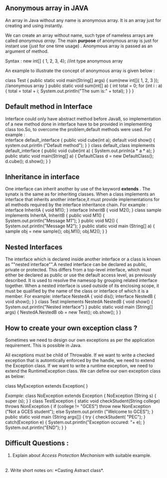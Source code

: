 ## Anonymous array in JAVA
An array in Java without any name is anonymous array. It is an array just for creating and using instantly.

We can create an array without name, such type of nameless arrays are called *anonymous array*.
The main **purpose** of anonymous array is just for instant use (just for one time usage) .
Anonymous array is passed as an argument of method.

Syntax :
new int[] { 1, 2, 3, 4};  //int type anonymous array

An example to illustrate the concept of anonymous array is given below :

class Test { 
    public static void main(String[] args) 
    { 
        sum(new int[]{ 1, 2, 3 });  //anonymous array
    } 
    public static void sum(int[] a) 
    { 
        int total = 0; 
          for (int i : a) { 
            total = total + i; 
         System.out.println("The sum is:" + total); 
    } 
  }
}



## Default method in Interface
Interface could only have abstract method before Java8, so implementation of a new method done in interface have to be provided in implementing class too.So, to overcome the problem,default methods were used. 
For example : <br/>
interface default_interface
{
  public void cube(int a);
  default void show()
  {
    system.out.println ("Default method");
  }
}
class default_class implements default_interface
{
  public void cube(int a)
  {
    System.out.prinln(a * a * a);
  }
  public static void main(String[] a)
  {
    DefaultClass d = new DefaultClass();
    d.cube();
    d.show();
  }
}



## Inheritance in interface
One interface can inherit another by use of the keyword **extends** . The synatx is the same as for inheriting classes. When a class implements an interface that inherits another
interface,it must provide implementations for all methods required by the interface inheritance chain.
For example :
interface InheritA
{
  void M1();
}
interface InheritB
{
  void M2();
}
class sample implements InheritA, InheritB
{
  public void M1()
  {
    System.out.println("Message M1");
  }
  public void M2()
  {
    System.out.println("Message M2");
  }
  public static void main (String[] a)
  {
    sample obj = new sample();
    obj.M1();
    obj.M2();
  }
}



## Nested Interfaces
The interface which is declared inside another interface or a class is known as ""nested interface"".A nested interface can be declared as public, private or protected. This differs from a top-level interface, which must either be declared as public or use the default access level, as previously described. It is used to resolve the namesop by grouping related interface together. When a nested interface is used outside of its enclosing scope, it must be qualified by the name of the class or interface of which it is a member.
For example:
interface NestedA
{
  void dis();
  interface NestedB
  {
    void show();
  }
}
class Test implements NestedA NestedB
{
  void show()
  {
    System.out.println("Nested interface")
  }
  public static void main (String[] args)
  {
    NestedA.NestedB ob = new Test();
    ob.show();
  }
} 



## How to create your own exception class ?
Sometimes we need to design our own exceptions as per the application requirement. This is possible in Java.

All exceptions must be  child of Throwable. If we want to write a checked exception that is automtically enforced by the handle, we need to extend the Exception class. If we want to write a runtime exception, we need to extend the RuntimeException class. We can define our own exception class as below: 

class MyException extends Exception{
}

*Example:*
class NoException extends Exception
{
  NoException (String s)
  {
    super (s);
  }
}
class TestException
{
  static void checkStudent(String college) throws NonException
  {
    if (college != "GCES")
    throw new NonException ("Not a GCES student");
    else
    System.out.println ("Welcome to GCES");
  }
  public static void main (String args[])
  {
    try
    {
      checkStudent( "PEC");
    }
    catch(Exception e)
    {
      System.out.println("Exception occured: "+ e);
    }
    System.out.println("END");
  }
}



## Difficult Questions : 

1. Explain about *Access Protection Mechanism* with suitable example. <br/>
<br/>
2. Write short notes on: *Casting Astract class*.       
       





